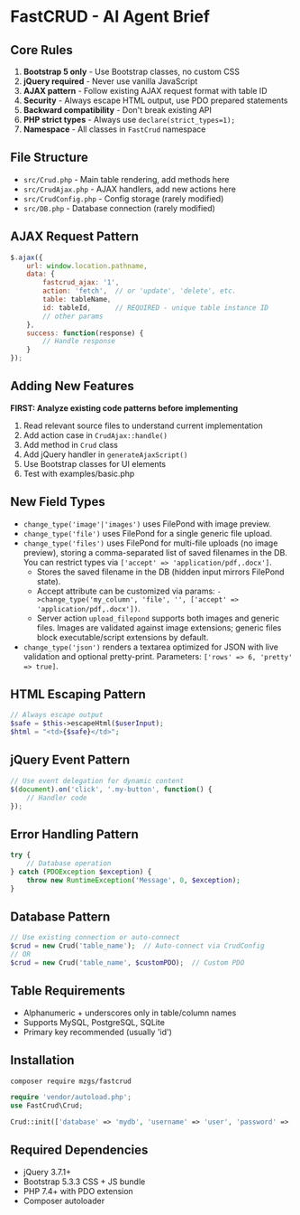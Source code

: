 # FastCRUD - AI Agent Brief

## Core Rules
1. **Bootstrap 5 only** - Use Bootstrap classes, no custom CSS
2. **jQuery required** - Never use vanilla JavaScript  
3. **AJAX pattern** - Follow existing AJAX request format with table ID
4. **Security** - Always escape HTML output, use PDO prepared statements
5. **Backward compatibility** - Don't break existing API
6. **PHP strict types** - Always use `declare(strict_types=1);`
7. **Namespace** - All classes in `FastCrud` namespace

## File Structure
- `src/Crud.php` - Main table rendering, add methods here
- `src/CrudAjax.php` - AJAX handlers, add new actions here
- `src/CrudConfig.php` - Config storage (rarely modified)
- `src/DB.php` - Database connection (rarely modified)

## AJAX Request Pattern
```javascript
$.ajax({
    url: window.location.pathname,
    data: {
        fastcrud_ajax: '1',
        action: 'fetch',  // or 'update', 'delete', etc.
        table: tableName,
        id: tableId,      // REQUIRED - unique table instance ID
        // other params
    },
    success: function(response) {
        // Handle response
    }
});
```

## Adding New Features
**FIRST: Analyze existing code patterns before implementing**
1. Read relevant source files to understand current implementation
2. Add action case in `CrudAjax::handle()`
3. Add method in `Crud` class  
4. Add jQuery handler in `generateAjaxScript()`
5. Use Bootstrap classes for UI elements
6. Test with examples/basic.php

## New Field Types
- `change_type('image'|'images')` uses FilePond with image preview.
- `change_type('file')` uses FilePond for a single generic file upload.
- `change_type('files')` uses FilePond for multi-file uploads (no image preview), storing a comma-separated list of saved filenames in the DB. You can restrict types via `['accept' => 'application/pdf,.docx']`.
  - Stores the saved filename in the DB (hidden input mirrors FilePond state).
  - Accept attribute can be customized via params: `->change_type('my_column', 'file', '', ['accept' => 'application/pdf,.docx'])`.
  - Server action `upload_filepond` supports both images and generic files. Images are validated against image extensions; generic files block executable/script extensions by default.
 - `change_type('json')` renders a textarea optimized for JSON with live validation and optional pretty-print. Parameters: `['rows' => 6, 'pretty' => true]`.

## HTML Escaping Pattern
```php
// Always escape output
$safe = $this->escapeHtml($userInput);
$html = "<td>{$safe}</td>";
```

## jQuery Event Pattern
```javascript
// Use event delegation for dynamic content
$(document).on('click', '.my-button', function() {
    // Handler code
});
```

## Error Handling Pattern
```php
try {
    // Database operation
} catch (PDOException $exception) {
    throw new RuntimeException('Message', 0, $exception);
}
```

## Database Pattern  
```php
// Use existing connection or auto-connect
$crud = new Crud('table_name');  // Auto-connect via CrudConfig
// OR
$crud = new Crud('table_name', $customPDO);  // Custom PDO
```

## Table Requirements
- Alphanumeric + underscores only in table/column names
- Supports MySQL, PostgreSQL, SQLite
- Primary key recommended (usually 'id')

## Installation
```bash
composer require mzgs/fastcrud
```

```php
require 'vendor/autoload.php';
use FastCrud\Crud;

Crud::init(['database' => 'mydb', 'username' => 'user', 'password' => 'pass']);
```

## Required Dependencies
- jQuery 3.7.1+
- Bootstrap 5.3.3 CSS + JS bundle  
- PHP 7.4+ with PDO extension
- Composer autoloader
